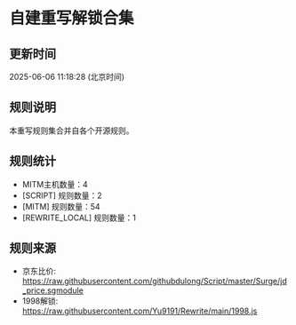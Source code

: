 # 自建重写解锁合集

## 更新时间
2025-06-06 11:18:28 (北京时间)

## 规则说明
本重写规则集合并自各个开源规则。

## 规则统计
- MITM主机数量：4
- [SCRIPT] 规则数量：2
- [MITM] 规则数量：54
- [REWRITE_LOCAL] 规则数量：1


## 规则来源
- 京东比价: https://raw.githubusercontent.com/githubdulong/Script/master/Surge/jd_price.sgmodule
- 1998解锁: https://raw.githubusercontent.com/Yu9191/Rewrite/main/1998.js
